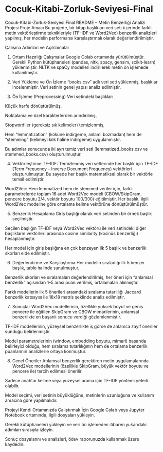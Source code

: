 # Cocuk-Kitabi-Zorluk-Seviyesi-Final
Cocuk-Kitabi-Zorluk-Seviyesi Final
README – Metin Benzerliği Analizi Projesi
Proje Amacı
Bu projede, bir kitap başlıkları veri seti üzerinde farklı metin vektörleştirme teknikleriyle (TF-IDF ve Word2Vec) benzerlik analizleri yapılmış, her modelin performansı karşılaştırmalı olarak değerlendirilmiştir.

Çalışma Adımları ve Açıklamalar
1. Ortam Hazırlığı
Çalışmalar Google Colab ortamında yürütülmüştür. Gerekli Python kütüphaneleri (pandas, nltk, spacy, gensim, scikit-learn) yüklenmiştir. NLTK ve spaCy modelleri indirilerek metin ön işlemede kullanılmıştır.

2. Veri Yükleme ve Ön İzleme
“books.csv” adlı veri seti yüklenmiş, başlıklar incelenmiştir. Veri setinin genel yapısı analiz edilmiştir.

3. Ön İşleme (Preprocessing)
Veri setindeki başlıklar:

Küçük harfe dönüştürülmüş,

Noktalama ve özel karakterlerden arındırılmış,

Stopword’ler (gereksiz sık kelimeler) temizlenmiş,

Hem “lemmatization” (köküne indirgeme, anlamı bozmadan) hem de “stemming” (kelimeyi kök haline indirgeme) uygulanmıştır.

Bu adımlar sonucunda iki ayrı temiz veri seti (lemmatized_books.csv ve stemmed_books.csv) oluşturulmuştur.

4. Vektörleştirme
TF-IDF: Temizlenmiş veri setlerinde her başlık için TF-IDF (Term Frequency – Inverse Document Frequency) vektörleri oluşturulmuştur. Bu sayede her başlık matematiksel olarak bir vektörle temsil edilmiştir.

Word2Vec: Hem lemmatized hem de stemmed veriler için, farklı parametrelerde toplam 16 adet Word2Vec modeli (CBOW/SkipGram, pencere boyutu 2/4, vektör boyutu 100/300) eğitilmiştir. Her başlık, ilgili Word2Vec modeline göre ortalama kelime vektörüne dönüştürülmüştür.

5. Benzerlik Hesaplama
Giriş başlığı olarak veri setinden bir örnek başlık seçilmiştir.

Seçilen başlığın TF-IDF veya Word2Vec vektörü ile veri setindeki diğer başlıkların vektörleri arasında cosine similarity (kosinüs benzerliği) hesaplanmıştır.

Her model için giriş başlığına en çok benzeyen ilk 5 başlık ve benzerlik skorları elde edilmiştir.

6. Değerlendirme ve Karşılaştırma
Her modelin sıraladığı ilk 5 benzer başlık, tablo halinde sunulmuştur.

Benzerlik skorları ve sıralamaları değerlendirilmiş; her öneri için “anlamsal benzerlik” açısından 1–5 arası puan verilmiş, ortalamaları alınmıştır.

Farklı modellerin ilk 5 önerileri arasındaki sıralama tutarlılığı Jaccard benzerlik katsayısı ile 18x18 matris şeklinde analiz edilmiştir.

7. Sonuçlar
Word2Vec modellerinin, özellikle yüksek boyut ve geniş pencere ile eğitilen SkipGram ve CBOW mimarilerinin, anlamsal benzerlikte en başarılı sonucu verdiği gözlemlenmiştir.

TF-IDF modellerinin, yüzeysel benzerlikte iş görse de anlamca zayıf öneriler sunduğu belirlenmiştir.

Model parametrelerinin (window, embedding boyutu, mimari) başarıda belirleyici olduğu, hem sıralama tutarlılığının hem de ortalama benzerlik puanlarının analizlerle ortaya konmuştur.

8. Genel Öneriler
Anlamsal benzerlik gerektiren metin uygulamalarında Word2Vec modellerinin (özellikle SkipGram, büyük vektör boyutu ve pencere ile) tercih edilmesi önerilir.

Sadece anahtar kelime veya yüzeysel arama için TF-IDF yöntemi yeterli olabilir.

Model seçimi, veri setinin büyüklüğüne, metinlerin uzunluğuna ve kullanım amacına göre yapılmalıdır.

Projeyi Kendi Ortamınızda Çalıştırmak İçin
Google Colab veya Jupyter Notebook ortamında, ilgili dosyaları yükleyin.

Gerekli kütüphaneleri yükleyin ve veri ön işlemeden itibaren yukarıdaki adımları sırasıyla izleyin.

Sonuç dosyalarını ve analizleri, ödev raporunuzda kullanmak üzere kaydedin.
